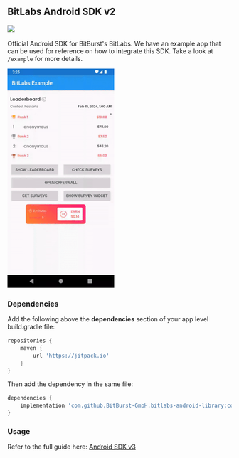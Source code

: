 ## BitLabs Android SDK v2

[![](https://jitpack.io/v/BitBurst-GmbH/bitlabs-android-library.svg)](https://jitpack.io/#BitBurst-GmbH/bitlabs-android-library)

Official Android SDK for BitBurst's BitLabs. We have an example app that can be used for
reference on how to integrate this SDK. Take a look at `/example` for more details.

![](/overview.gif)

### Dependencies

Add the following above the **dependencies** section of your app level build.gradle file:

```Groovy
repositories {
    maven {
        url 'https://jitpack.io'
    }
}
```

Then add the dependency in the same file:

```Groovy
dependencies {
    implementation 'com.github.BitBurst-GmbH.bitlabs-android-library:core:3.2.0'
}
```

### Usage

Refer to the full guide here: [Android SDK v3](https://developer.bitlabs.ai/docs/android-sdk-v3#initialising-the-sdk)

